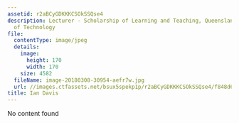 ```yaml
---
assetid: r2aBCyGDKKKCSOkSSQse4
description: Lecturer - Scholarship of Learning and Teaching, Queensland University
  of Technology
file:
  contentType: image/jpeg
  details:
    image:
      height: 170
      width: 170
    size: 4582
  fileName: image-20180308-30954-aefr7w.jpg
  url: //images.ctfassets.net/bsux5spekp1p/r2aBCyGDKKKCSOkSSQse4/f848d63829920c45cb93bc9e7b842876/image-20180308-30954-aefr7w.jpg
title: Ian Davis
---
```

No content found